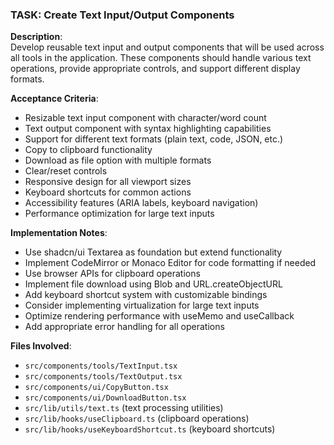 ### TASK: Create Text Input/Output Components

**Description**:  
Develop reusable text input and output components that will be used across all tools in the application. These components should handle various text operations, provide appropriate controls, and support different display formats.

**Acceptance Criteria**:  
- Resizable text input component with character/word count
- Text output component with syntax highlighting capabilities
- Support for different text formats (plain text, code, JSON, etc.)
- Copy to clipboard functionality
- Download as file option with multiple formats
- Clear/reset controls
- Responsive design for all viewport sizes
- Keyboard shortcuts for common actions
- Accessibility features (ARIA labels, keyboard navigation)
- Performance optimization for large text inputs

**Implementation Notes**:  
- Use shadcn/ui Textarea as foundation but extend functionality
- Implement CodeMirror or Monaco Editor for code formatting if needed
- Use browser APIs for clipboard operations
- Implement file download using Blob and URL.createObjectURL
- Add keyboard shortcut system with customizable bindings
- Consider implementing virtualization for large text inputs
- Optimize rendering performance with useMemo and useCallback
- Add appropriate error handling for all operations

**Files Involved**:
- `src/components/tools/TextInput.tsx`
- `src/components/tools/TextOutput.tsx`
- `src/components/ui/CopyButton.tsx`
- `src/components/ui/DownloadButton.tsx`
- `src/lib/utils/text.ts` (text processing utilities)
- `src/lib/hooks/useClipboard.ts` (clipboard operations)
- `src/lib/hooks/useKeyboardShortcut.ts` (keyboard shortcuts)
